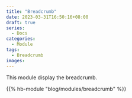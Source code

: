 ```yaml
---
title: "Breadcrumb"
date: 2023-03-31T16:50:16+08:00
draft: true
series:
  - Docs
categories:
  - Module
tags:
  - Breadcrumb
images:
---
```


This module display the breadcrumb.

<!--more-->

{{% hb-module "blog/modules/breadcrumb" %}}
